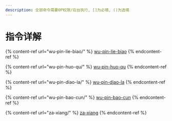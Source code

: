 ```yaml
---
description: 全部命令需要OP权限/后台执行, []为必填, ()为选填
---
```


# 指令详解

{% content-ref url="wu-pin-lie-biao/" %}
[wu-pin-lie-biao](wu-pin-lie-biao/)
{% endcontent-ref %}

{% content-ref url="wu-pin-huo-qu/" %}
[wu-pin-huo-qu](wu-pin-huo-qu/)
{% endcontent-ref %}

{% content-ref url="wu-pin-diao-la/" %}
[wu-pin-diao-la](wu-pin-diao-la/)
{% endcontent-ref %}

{% content-ref url="wu-pin-bao-cun/" %}
[wu-pin-bao-cun](wu-pin-bao-cun/)
{% endcontent-ref %}

{% content-ref url="za-xiang/" %}
[za-xiang](za-xiang/)
{% endcontent-ref %}
